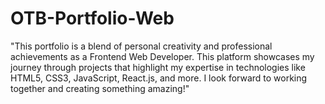 # OTB-Portfolio-Web
"This portfolio is a blend of personal creativity and professional achievements as a Frontend Web Developer. This platform showcases my journey through projects that highlight my expertise in technologies like HTML5, CSS3, JavaScript, React.js, and more. I look forward to working together and creating something amazing!"
